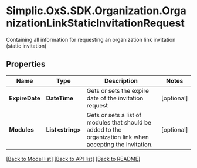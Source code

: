 # Simplic.OxS.SDK.Organization.OrganizationLinkStaticInvitationRequest
Containing all information for requesting an organization link invitation (static invitation)

## Properties

Name | Type | Description | Notes
------------ | ------------- | ------------- | -------------
**ExpireDate** | **DateTime** | Gets or sets the expire date of the invitation request | [optional] 
**Modules** | **List&lt;string&gt;** | Gets or sets a list of modules that should be added to the organization link  when accepting the invitation. | [optional] 

[[Back to Model list]](../README.md#documentation-for-models) [[Back to API list]](../README.md#documentation-for-api-endpoints) [[Back to README]](../README.md)

